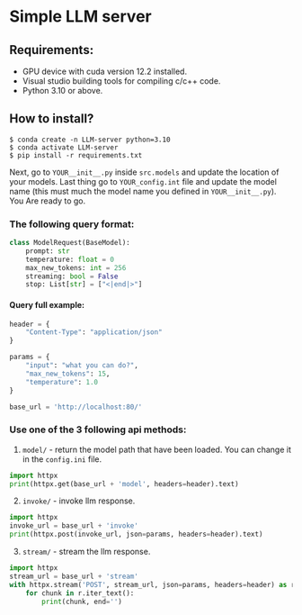 # Simple LLM server

## Requirements:
* GPU device with cuda version 12.2 installed.
* Visual studio building tools for compiling c/c++ code.
* Python 3.10 or above.

## How to install?
```
$ conda create -n LLM-server python=3.10
$ conda activate LLM-server
$ pip install -r requirements.txt
``` 
Next, go to `YOUR__init__.py` inside `src.models` and update the location of your models.
Last thing go to `YOUR_config.int` file and update the model name (this must much the model name you defined in `YOUR__init__.py`). 
You Are ready to go.

### The following query format:
```python
class ModelRequest(BaseModel):
    prompt: str
    temperature: float = 0
    max_new_tokens: int = 256
    streaming: bool = False
    stop: List[str] = ["<|end|>"]
```

#### Query full example:
```python
header = {
    "Content-Type": "application/json"
}

params = {
    "input": "what you can do?",
    "max_new_tokens": 15,
    "temperature": 1.0
}

base_url = 'http://localhost:80/'
```

### Use one of the 3 following api methods:
1. `model/` - return the model path that have been loaded. You can change it in the `config.ini` file.
```python
import httpx
print(httpx.get(base_url + 'model', headers=header).text)

```
2. `invoke/` - invoke llm response.

```python
import httpx
invoke_url = base_url + 'invoke'
print(httpx.post(invoke_url, json=params, headers=header).text)
```

3. `stream/` - stream the llm response.
```python
import httpx
stream_url = base_url + 'stream'
with httpx.stream('POST', stream_url, json=params, headers=header) as r:
    for chunk in r.iter_text():
        print(chunk, end='')
```